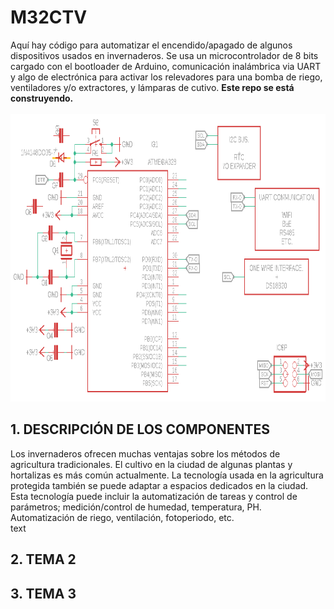 # M32CTV

<div>Aquí hay código para automatizar el encendido/apagado de algunos dispositivos usados en invernaderos. Se usa un microcontrolador de 8 bits cargado con el bootloader de Arduino, comunicación inalámbrica via UART y algo de electrónica para activar los relevadores para una bomba de riego, ventiladores y/o extractores, y lámparas de cutivo. <b>Este repo se está construyendo.</b></div>
<br>
<div align="center"><img src="./src/pinoutR2.png" alt="imagen" width="880" height="460"/><br></div>

## 1. DESCRIPCIÓN DE LOS COMPONENTES
<div>Los invernaderos ofrecen muchas ventajas sobre los métodos de agricultura tradicionales. El cultivo en la ciudad de algunas plantas y hortalizas es más común actualmente. La tecnología usada en la agricultura protegida también se puede adaptar a espacios dedicados en la ciudad. Esta tecnología puede incluir la automatización de tareas y control de parámetros; medición/control de humedad, temperatura, PH. Automatización de riego, ventilación, fotoperiodo, etc.
<br>
text</div>

## 2. TEMA 2
## 3. TEMA 3

